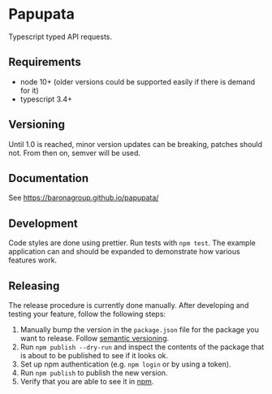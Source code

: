 # Papupata

Typescript typed API requests.

## Requirements

- node 10+ (older versions could be supported easily if there is demand for it)
- typescript 3.4+

## Versioning

Until 1.0 is reached, minor version updates can be breaking, patches should not. From then on, semver will be used.

## Documentation

See https://baronagroup.github.io/papupata/

## Development

Code styles are done using prettier. Run tests with `npm test`. The example application can and should be expanded to demonstrate how various features work.

## Releasing

The release procedure is currently done manually.
After developing and testing your feature, follow the following steps:

1. Manually bump the version in the `package.json` file for the package you want to release. Follow [semantic versioning](https://semver.org/).
2. Run `npm publish --dry-run` and inspect the contents of the package that is about to be published to see if it looks ok.
3. Set up npm authentication (e.g. `npm login` or by using a token).
4. Run `npm publish` to publish the new version.
5. Verify that you are able to see it in [npm](https://www.npmjs.com/package/papupata).
